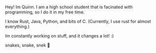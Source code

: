 Hey! Im Quinn. I am a high school student that is facinated with programming, so I do it in my free time.

I know Rust, Java, Python, and bits of C. (Currently, I use rust for almost everything.)

Im constantly working on stuff, and it changes a lot! :)


snakes, snake, snek 🐍
<!---
QuackitsQuinn/QuackitsQuinn is a ✨ special ✨ repository because its `README.md` (this file) appears on your GitHub profile.
You can click the Preview link to take a look at your changes.
--->
